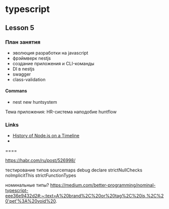 # typescript

## Lesson 5

### План занятия
 - эволюция разработки на javascript  
 - фрэймверк nestjs  
 - создание приложения и CLI-команды  
 - DI в nestjs  
 - swagger  
 - class-validation  

#### Commans
 - nest new huntsystem
 

Тема приложения: HR-система наподобие huntflow

### Links
 - [History of Node.js on a Timeline](https://blog.risingstack.com/history-of-node-js/)  
 - []()  

====


https://habr.com/ru/post/526998/

тестирование типов
sourcemaps
debug
declare
strictNullChecks
noImplicitThis
strictFunctionTypes

номинальные типы?
  https://medium.com/better-programming/nominal-typescript-eee36e9432d2#:~:text=A%20brand%2C%20or%20tag%2C%20is,%2C%20'pet'%3A%20void%20.